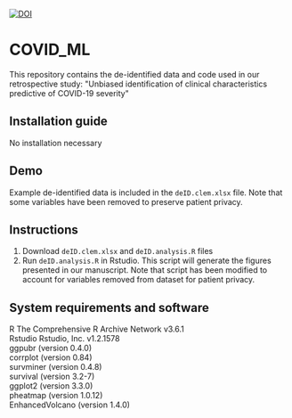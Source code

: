 [![DOI](https://zenodo.org/badge/366495264.svg)](https://zenodo.org/badge/latestdoi/366495264)

# COVID_ML

This repository contains the de-identified data and code used in our retrospective study: "Unbiased identification of clinical characteristics predictive of COVID-19 severity"

## Installation guide
No installation necessary

## Demo
Example de-identified data is included in the `deID.clem.xlsx` file.  Note that some variables have been removed to preserve patient privacy.

## Instructions
1. Download `deID.clem.xlsx` and `deID.analysis.R` files
2. Run `deID.analysis.R` in Rstudio.  This script will generate the figures presented in our manuscript.  Note that script has been modified to account for variables removed from dataset for patient privacy.

## System requirements and software
R	The Comprehensive R Archive Network	v3.6.1\
Rstudio 	Rstudio, Inc.	v1.2.1578\
ggpubr (version 0.4.0)\
corrplot (version 0.84)\
survminer (version 0.4.8) \
survival (version 3.2-7)\
ggplot2 (version 3.3.0)\
pheatmap (version 1.0.12)\
EnhancedVolcano (version 1.4.0) 
